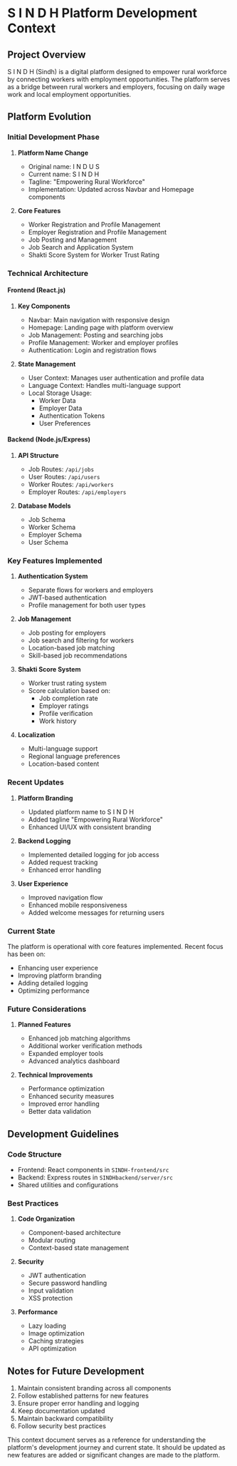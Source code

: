 # S I N D H Platform Development Context

## Project Overview
S I N D H (Sindh) is a digital platform designed to empower rural workforce by connecting workers with employment opportunities. The platform serves as a bridge between rural workers and employers, focusing on daily wage work and local employment opportunities.

## Platform Evolution

### Initial Development Phase
1. **Platform Name Change**
   - Original name: I N D U S
   - Current name: S I N D H
   - Tagline: "Empowering Rural Workforce"
   - Implementation: Updated across Navbar and Homepage components

2. **Core Features**
   - Worker Registration and Profile Management
   - Employer Registration and Profile Management
   - Job Posting and Management
   - Job Search and Application System
   - Shakti Score System for Worker Trust Rating

### Technical Architecture

#### Frontend (React.js)
1. **Key Components**
   - Navbar: Main navigation with responsive design
   - Homepage: Landing page with platform overview
   - Job Management: Posting and searching jobs
   - Profile Management: Worker and employer profiles
   - Authentication: Login and registration flows

2. **State Management**
   - User Context: Manages user authentication and profile data
   - Language Context: Handles multi-language support
   - Local Storage Usage:
     - Worker Data
     - Employer Data
     - Authentication Tokens
     - User Preferences

#### Backend (Node.js/Express)
1. **API Structure**
   - Job Routes: `/api/jobs`
   - User Routes: `/api/users`
   - Worker Routes: `/api/workers`
   - Employer Routes: `/api/employers`

2. **Database Models**
   - Job Schema
   - Worker Schema
   - Employer Schema
   - User Schema

### Key Features Implemented

1. **Authentication System**
   - Separate flows for workers and employers
   - JWT-based authentication
   - Profile management for both user types

2. **Job Management**
   - Job posting for employers
   - Job search and filtering for workers
   - Location-based job matching
   - Skill-based job recommendations

3. **Shakti Score System**
   - Worker trust rating system
   - Score calculation based on:
     - Job completion rate
     - Employer ratings
     - Profile verification
     - Work history

4. **Localization**
   - Multi-language support
   - Regional language preferences
   - Location-based content

### Recent Updates

1. **Platform Branding**
   - Updated platform name to S I N D H
   - Added tagline "Empowering Rural Workforce"
   - Enhanced UI/UX with consistent branding

2. **Backend Logging**
   - Implemented detailed logging for job access
   - Added request tracking
   - Enhanced error handling

3. **User Experience**
   - Improved navigation flow
   - Enhanced mobile responsiveness
   - Added welcome messages for returning users

### Current State
The platform is operational with core features implemented. Recent focus has been on:
- Enhancing user experience
- Improving platform branding
- Adding detailed logging
- Optimizing performance

### Future Considerations
1. **Planned Features**
   - Enhanced job matching algorithms
   - Additional worker verification methods
   - Expanded employer tools
   - Advanced analytics dashboard

2. **Technical Improvements**
   - Performance optimization
   - Enhanced security measures
   - Improved error handling
   - Better data validation

## Development Guidelines

### Code Structure
- Frontend: React components in `SINDH-frontend/src`
- Backend: Express routes in `SINDHbackend/server/src`
- Shared utilities and configurations

### Best Practices
1. **Code Organization**
   - Component-based architecture
   - Modular routing
   - Context-based state management

2. **Security**
   - JWT authentication
   - Secure password handling
   - Input validation
   - XSS protection

3. **Performance**
   - Lazy loading
   - Image optimization
   - Caching strategies
   - API optimization

## Notes for Future Development
1. Maintain consistent branding across all components
2. Follow established patterns for new features
3. Ensure proper error handling and logging
4. Keep documentation updated
5. Maintain backward compatibility
6. Follow security best practices

This context document serves as a reference for understanding the platform's development journey and current state. It should be updated as new features are added or significant changes are made to the platform. 